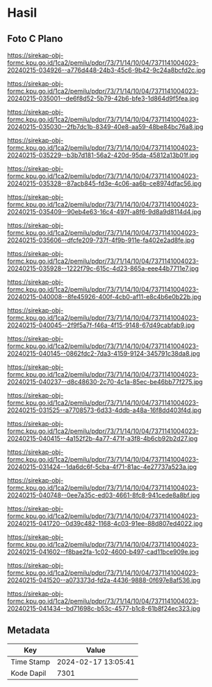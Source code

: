 # Hasil

## Foto C Plano

https://sirekap-obj-formc.kpu.go.id/1ca2/pemilu/pdpr/73/71/14/10/04/7371141004023-20240215-034926--a776d448-24b3-45c6-9b42-9c24a8bcfd2c.jpg

https://sirekap-obj-formc.kpu.go.id/1ca2/pemilu/pdpr/73/71/14/10/04/7371141004023-20240215-035001--de6f8d52-5b79-42b6-bfe3-1d864d9f5fea.jpg

https://sirekap-obj-formc.kpu.go.id/1ca2/pemilu/pdpr/73/71/14/10/04/7371141004023-20240215-035030--2fb7dc1b-8349-40e8-aa59-48be84bc76a8.jpg

https://sirekap-obj-formc.kpu.go.id/1ca2/pemilu/pdpr/73/71/14/10/04/7371141004023-20240215-035229--b3b7d181-56a2-420d-95da-45812a13b01f.jpg

https://sirekap-obj-formc.kpu.go.id/1ca2/pemilu/pdpr/73/71/14/10/04/7371141004023-20240215-035328--87acb845-fd3e-4c06-aa6b-ce8974dfac56.jpg

https://sirekap-obj-formc.kpu.go.id/1ca2/pemilu/pdpr/73/71/14/10/04/7371141004023-20240215-035409--90eb4e63-16c4-497f-a8f6-9d8a9d8114d4.jpg

https://sirekap-obj-formc.kpu.go.id/1ca2/pemilu/pdpr/73/71/14/10/04/7371141004023-20240215-035606--dfcfe209-737f-4f9b-911e-fa402e2ad8fe.jpg

https://sirekap-obj-formc.kpu.go.id/1ca2/pemilu/pdpr/73/71/14/10/04/7371141004023-20240215-035928--1222f79c-615c-4d23-865a-eee44b7711e7.jpg

https://sirekap-obj-formc.kpu.go.id/1ca2/pemilu/pdpr/73/71/14/10/04/7371141004023-20240215-040008--8fe45926-400f-4cb0-af11-e8c4b6e0b22b.jpg

https://sirekap-obj-formc.kpu.go.id/1ca2/pemilu/pdpr/73/71/14/10/04/7371141004023-20240215-040045--2f9f5a7f-f46a-4f15-9148-67d49cabfab9.jpg

https://sirekap-obj-formc.kpu.go.id/1ca2/pemilu/pdpr/73/71/14/10/04/7371141004023-20240215-040145--0862fdc2-7da3-4159-9124-345791c38da8.jpg

https://sirekap-obj-formc.kpu.go.id/1ca2/pemilu/pdpr/73/71/14/10/04/7371141004023-20240215-040237--d8c48630-2c70-4c1a-85ec-be46bb77f275.jpg

https://sirekap-obj-formc.kpu.go.id/1ca2/pemilu/pdpr/73/71/14/10/04/7371141004023-20240215-031525--a7708573-6d33-4ddb-a48a-16f8dd403f4d.jpg

https://sirekap-obj-formc.kpu.go.id/1ca2/pemilu/pdpr/73/71/14/10/04/7371141004023-20240215-040415--4a152f2b-4a77-471f-a3f8-4b6cb92b2d27.jpg

https://sirekap-obj-formc.kpu.go.id/1ca2/pemilu/pdpr/73/71/14/10/04/7371141004023-20240215-031424--1da6dc6f-5cba-4f71-81ac-4e27737a523a.jpg

https://sirekap-obj-formc.kpu.go.id/1ca2/pemilu/pdpr/73/71/14/10/04/7371141004023-20240215-040748--0ee7a35c-ed03-4661-8fc8-941cede8a8bf.jpg

https://sirekap-obj-formc.kpu.go.id/1ca2/pemilu/pdpr/73/71/14/10/04/7371141004023-20240215-041720--0d39c482-1168-4c03-91ee-88d807ed4022.jpg

https://sirekap-obj-formc.kpu.go.id/1ca2/pemilu/pdpr/73/71/14/10/04/7371141004023-20240215-041602--f8bae2fa-1c02-4600-b497-cad11bce909e.jpg

https://sirekap-obj-formc.kpu.go.id/1ca2/pemilu/pdpr/73/71/14/10/04/7371141004023-20240215-041520--a073373d-fd2a-4436-9888-0f697e8af536.jpg

https://sirekap-obj-formc.kpu.go.id/1ca2/pemilu/pdpr/73/71/14/10/04/7371141004023-20240215-041434--bd71698c-b53c-4577-b1c8-61b8f24ec323.jpg


## Metadata

| Key        | Value               |
| ---------- | ------------------- |
| Time Stamp | 2024-02-17 13:05:41 |
| Kode Dapil | 7301                |



